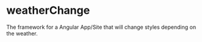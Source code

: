 weatherChange
=============

The framework for a Angular App/Site that will change styles depending on the weather.
